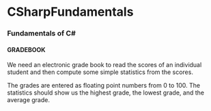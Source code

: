 # CSharpFundamentals

### Fundamentals of C#

#### GRADEBOOK

We need an electronic grade book to read the scores of an individual student and then compute some simple statistics from the scores.

The grades are entered as floating point numbers from 0 to 100.
The statistics should show us the highest grade, the lowest grade, and the average grade.